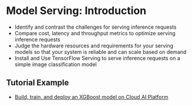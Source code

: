 # Model Serving: Introduction

*  Identify and contrast the challenges for serving inference requests
*  Compare cost, latency and throughput metrics to optimize serving inference requests
*  Judge the hardware resources and requirements for your serving models so that your system is reliable and can scale based on demand
*  Install and Use TensorFlow Serving to serve inference requests on a simple image classification model

## Tutorial Example
* [Build, train, and deploy an XGBoost model on Cloud AI Platform](https://github.com/https-deeplearning-ai/machine-learning-engineering-for-production-public/blob/main/course4/week1-ungraded-labs/C4_W1_Optional_Lab_1_XGBoost_CAIP/C4_W1_Optional_Lab_1.md) 
